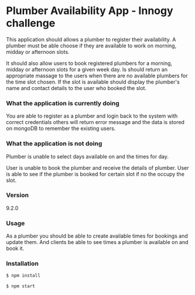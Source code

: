 # Plumber Availability App - Innogy challenge

This application should allows a plumber to register their availability. A plumber must be able choose if they are available to work
on morning, midday or afternoon slots.

It should also allow users to book registered plumbers for a morning, midday or afternoon slots for a given week day. Is should return an appropriate massage to the users when there are no available plumbers for the time slot chosen. If the slot is available should display the plumber's name and contact details to the user who booked the slot.

### What the application is currently doing

You are able to register as a plumber and login back to the system with correct credentials others will return error message and the data is stored on mongoDB to remember the existing users.


### What the application is not doing

Plumber is unable to select days available on and the times for day.

User is unable to book the plumber and receive the details of plumber.
User is able to see if the plumber is booked for certain slot if no the occupy the slot.



### Version
9.2.0

### Usage
As a plumber you should be able to create available times for bookings and update them.
And clients be able to see times a plumber is available on and book it.

### Installation

```sh
$ npm install
```

```sh
$ npm start
```
